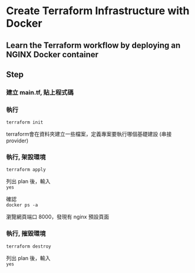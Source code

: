 # Create Terraform Infrastructure with Docker
## Learn the Terraform workflow by deploying an NGINX Docker container

## Step
### 建立 main.tf, 貼上程式碼

### 執行  
`terraform init`

terraform會在資料夾建立一些檔案，定義專案要執行哪個基礎建設
(串接 provider)

### 執行, 架設環境  
`terraform apply`

列出 plan 後，輸入  
`yes`

確認  
`docker ps -a`

瀏覽網頁端口 8000，發現有 nginx 預設頁面  

### 執行, 摧毀環境  
`terraform destroy`

列出 plan 後，輸入  
`yes`